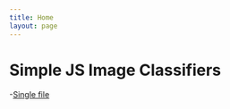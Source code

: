 ```yaml
---
title: Home
layout: page
---
```

# Simple JS Image Classifiers

-[Single file](./HTML/singlefile.html) 























